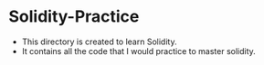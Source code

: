 # Solidity-Practice

 - This directory is created to learn Solidity.
 - It contains all the code that I would practice to master solidity.